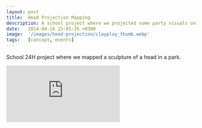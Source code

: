 ```yaml
---
layout: post
title:  Head Projection Mapping 
description: A school project where we projected some party visuals on a head in a park.
date:   2014-04-16 15:01:35 +0300
image:  '/images/head-projection/clayplay_thumb.webp'
tags:   [concept, events]
---
```

School 24H project where we mapped a sculpture of a head in a park.

<p><iframe src="https://youtu.be/p1eErUNdgTI" frameborder="0" allowfullscreen></iframe></p>

